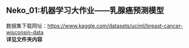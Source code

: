 ## Neko_01:机器学习大作业——乳腺癌预测模型
数据集下载网址：https://www.kaggle.com/datasets/uciml/breast-cancer-wisconsin-data  
**详见文件夹内容**
